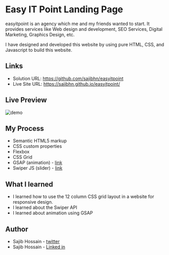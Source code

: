 # Easy IT Point Landing Page

easyitpoint is an agency which me and my friends wanted to start.
It provides services like Web design and development, SEO Services, Digital Marketing,
Graphics Design, etc.

I have designed and developed this website by using pure HTML, CSS, and Javascript to build this website.

## Links

- Solution URL: https://github.com/sajibhn/easyitpoint
- Live Site URL: https://sajibhn.github.io/easyitpoint/

## Live Preview

![demo](demo/demo.gif)

## My Process

- Semantic HTML5 markup
- CSS custom properties
- Flexbox
- CSS Grid
- GSAP (animation) - [link](https://greensock.com/gsap/)
- Swiper JS (slider) - [link](https://swiperjs.com/)

## What I learned

- I learned how to use the 12 column CSS grid layout in a website for responsive design.
- I learned about the Swiper API
- I learned about animation using GSAP

## Author

- Sajib Hossain - [twitter](https://twitter.com/sajib_hsn)
- Sajib Hossain - [Linked in](https://www.linkedin.com/in/sajib-hossain-17929b225/)
